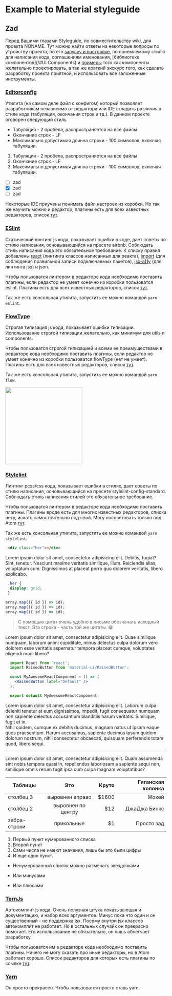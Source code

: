 # Example to Material styleguide

## Zad

Перед Вашими глазами Styleguide, по совместительству wiki, для проекта NONAME. Тут можно найти ответы на некоторые вопросы по утройству проекта, по его [запуску и настройке](/#Installation), по приемлемому стилю для написания кода, соглашениям именования, [библиотеке компонентов](/#UI Components) и [примеры](/#Examples) того как компоненты желательно проектировать, а так же краткий экскурс того, как сделать разработку проекта приятной, и использовать все заложенные инструменты.

### [Editorconfig](http://editorconfig.org/)

Утилита (на самом деле файл с конфигом) который позволяет разработчикам независимо от редактора или IDE сгладить различия в стиле кода (табуляция, окончания строк и тд.). В данном проекте оговорен следующий стиль

* Табуляция - 2 пробела, распространяется на все файлы
* Окончание строк - LF
* Максимально допустимая длинна строки - 100 символов, включая табуляции.

1. Табуляция - 2 пробела, распространяется на все файлы
2. Окончание строк - LF
3. Максимально допустимая длинна строки - 100 символов, включая табуляции.

- [ ] zad
- [x] zad
- [ ] zad

Некоторые IDE приучены понимать файл настроек из коробки. Но так же научить можно и редактор, плагины есть для всех известных редакторов, список [тут](http://editorconfig.org/#download).


### [ESlint](http://eslint.org/)

Статический линтинг js кода, показывает ошибки в коде, дает советы по стилю написания, основывающийся на пресете airbnb. Соблюдать стиль написания кода это обязательное требование. К списку правил добавлены [react](https://github.com/yannickcr/eslint-plugin-react) (линтинга классов написанных для реакта), [import](https://github.com/benmosher/eslint-plugin-import) (для соблюдения правильной записи подключаемых пакетов), [jsx-a11y](https://github.com/evcohen/eslint-plugin-jsx-a11y) (для линтинга jsx) и json.

Чтобы пользоватся линтером в редакторе кода необходимо поставить плагины, если редактор не умеет конечно из коробки пользоватся eslint. Плагины есть для всех известных редакторов, список [тут](http://eslint.org/docs/user-guide/integrations#editors).

Так же есть консольная утилита, запустить ее можно командой `yarn eslint`.

### [FlowType](https://flow.org/)

Строгая типизация js кода, показывает ошибки типизации. Использование строгой типизации желательно, как минимум для utils и components.

Чтобы пользоватся строгой типизацией и всеми ее преимуществами в редакторе кода необходимо поставить плагины, если редактор не умеет конечно из коробки пользоватся flowType (нет не умеет). Плагины есть для всех известных редакторов, список [тут](https://flow.org/en/docs/editors/).

Так же есть консольная утилита, запустить ее можно командой `yarn flow`.

<img height="240" src="https://octodex.github.com/images/yaktocat.png" />

### [Stylelint](https://stylelint.io/)

Линтинг pcss/css кода, показывает ошибки в стилях, дает советы по стилю написания, основывающийся на пресете stylelint-config-standard. Соблюдать стиль написания стилей это обязательное требование.

Чтобы пользоватся линтером в редакторе кода необходимо поставить плагины. Плагины вроде есть для многих известных редакторов, списка нету, искать самостоятельно под свой. Могу посоветовать только под Atom [тут](https://atom.io/packages/linter-stylelint).

Так же есть консольная утилита, запустить ее можно командой `yarn stylelint`.

```html
 <div class="her"></div>
```
Lorem ipsum dolor sit amet, consectetur adipisicing elit. Debitis, fugiat? Sint, tenetur. Nesciunt maxime veritatis similique, illum. Reiciendis alias, voluptatum cum. Dignissimos at placeat porro quo dolorem veritatis, libero explicabo.

```css
 .her {
  display: grid;
 }
```

```js
array.map(({ id }) => id);
array.map(({ id }) => id);
array.map(({ id }) => id);
```

> С помощью цитат очень удобно в письме обозначать исходный текст.
> Эта строка - часть той же цитаты. 😁

Lorem ipsum dolor sit amet, consectetur adipisicing elit. Quae similique numquam, laborum animi cupiditate, minus delectus culpa dolorum vero dolorem esse veritatis aspernatur tempora placeat cumque, voluptates eligendi modi libero?

```jsx
  import React from 'react';
  import RaisedButton from 'material-ui/RaisedButton';

  const MyAwesomeReactComponent = () => (
    <RaisedButton label="Default" />
  );

  export default MyAwesomeReactComponent;
```

<div>Lorem ipsum dolor sit amet, consectetur adipisicing elit. Laborum culpa deleniti tenetur at eum dignissimos, impedit, fugit consequatur numquam non sapiente delectus accusantium blanditiis harum veritatis. Similique, fugit et in.</div>

<div>Nihil quidem, cumque ex debitis ducimus, magnam natus ut ipsam eaque quos praesentium. Harum accusamus, sapiente ducimus ipsum quidem dolorum nostrum, nihil consectetur obcaecati, quisquam perferendis totam quod, libero sequi.</div>

---

Lorem ipsum dolor sit amet, consectetur adipisicing elit. Quam assumenda sint nobis tempora quasi in, repellendus laboriosam a sapiente sequi non, similique omnis rerum fugit ipsa cum culpa magnam voluptatibus?

| Таблицы       | Это                | Круто | Гиганская колонка |
| ------------- |:------------------:| -----:|------------------:|
| столбец 3     | выровнен вправо    | $1600 |           Жокей   |
| столбец 2     | выровнен по центру |   $12 |    ДжаДжа Бинкс   |
| зебра-строки  | прикольные         |    $1 |         Просто зад|


1. Первый пункт нумерованного списка
2. Второй пункт
1. Сами числа не имеют значения, лишь бы это были цифры
4. И еще один пункт.


* Ненумерованный список можно размечать звездочками
- Или минусами
+ Или плюсами

### [TernJs](http://ternjs.net/)

Автокомплит js кода. Очень полузная штука показывающая и документацию, и набор всех аргументов. Минус пока что один и он существенный - не поддержка jsx. Посему внутри jsx классов автокомплит не работает. Но в остальных случайх он прекрасно помогает. Его использование не обязательно, он лишь облегчает разработку.

Чтобы пользоватся им в редакторе кода необходимо поставить плагины. Ничего не могу сказать про иные редакторы, но в Atom работает хорошо. Список редакторов для которых есть плагины по ссылке [тут](http://ternjs.net/).

### [Yarn](https://yarnpkg.com/)

Он просто прекрасен. Чтобы пользоватся просто ставь yarn.
